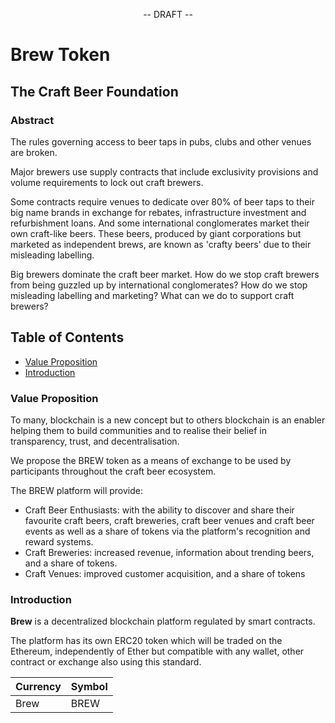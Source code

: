 <p align="center">
-- DRAFT --
</p>

<p align="center">
  <h1>Brew Token</h1>
</p>

<p align="center">
<h2>The Craft Beer Foundation</h2>
</p>

<p align="center">
<h3>Abstract</h3>
</p>

The rules governing access to beer taps in pubs, clubs and other venues are broken. 

Major brewers use supply contracts that include exclusivity provisions and volume requirements to lock out craft brewers.

Some contracts require venues to dedicate over 80% of beer taps to their big name brands in exchange for rebates,
infrastructure investment and refurbishment loans. And some international conglomerates market their own craft-like 
beers. These beers, produced by giant corporations but marketed as independent brews, are known as 'crafty beers' due 
to their misleading labelling.

Big brewers dominate the craft beer market. How do we stop craft brewers from being guzzled up by international 
conglomerates? How do we stop misleading labelling and marketing? What can we do to support craft brewers?

## Table of Contents

* [Value Proposition](#value-proposition)
* [Introduction](#introduction)

### Value Proposition

To many, blockchain is a new concept but to others blockchain is an enabler helping them to build communities and to
realise their belief in transparency, trust, and decentralisation.

We propose the BREW token as a means of exchange to be used by participants throughout the craft beer ecosystem.

The BREW platform will provide:

- Craft Beer Enthusiasts: with the ability to discover and share their favourite craft beers, craft breweries, 
  craft beer venues and craft beer events as well as a share of tokens via the platform's recognition and reward systems.
- Craft Breweries: increased revenue, information about trending beers, and a share of tokens.
- Craft Venues: improved customer acquisition, and a share of tokens

### Introduction

**Brew** is a decentralized blockchain platform regulated by smart contracts.

The platform has its own ERC20 token which will be traded on the Ethereum, independently of Ether but compatible with 
any wallet, other contract or exchange also using this standard.
 
Currency | Symbol
-------- | ------
Brew     | BREW
